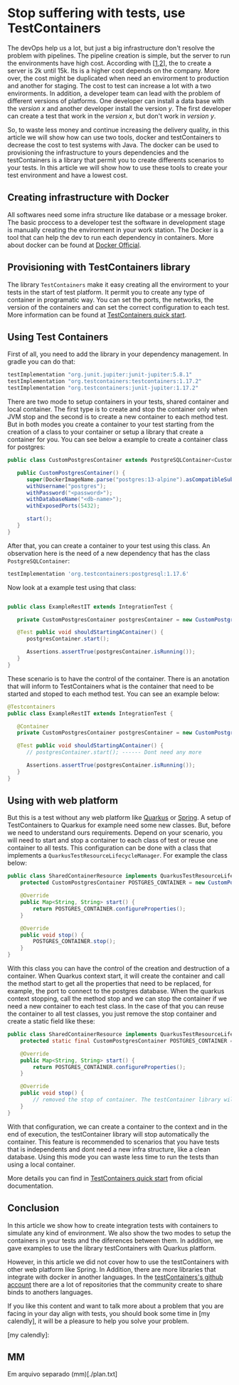 # Stop suffering with tests, use TestContainers

The devOps help us a lot, but just a big infrastructure don't resolve the problem with pipelines. The pipeline creation is simple, but the server to run the environments have high cost. According with [[1],[2]], the to create a server is 2k until 15k. Its is a higher cost depends on the company. More over, the cost might be duplicated when need an envirorment to production and another for staging. The cost to test can increase a lot with a two envirorments. In addition, a developer team can lead with the problem of different versions of platforms. One developer can install a data base with the _version x_ and another developer install the version _y_. The first developer can create a test that work in the _version x_, but don't work in _version y_.

So, to waste less money and continue increasing the delivery quality, in this article we will show how can use two tools, docker and testContainers to decrease the cost to test systems with Java. The docker can be used to provisioning the infrastructure to yours dependencies and the testContainers is a library that permit you to create differents scenarios to your tests.
In this article we will show how to use these tools to create your test environment and have a lowest cost.

## Creating infrastructure with Docker

All softwares need some infra structure like database or a message broker. The basic proccess to a developer test the software in development stage is manually creating the envirorment in your work station. The Docker is a tool that can help the dev to run each dependency in containers. More about docker can be found at [Docker Official].

## Provisioning with TestContainers library
The library `TestContainers` make it easy creating all the envirorment to your tests in the start of test platform. It permit you to create any type of container in programatic way. You can set the ports, the networks, the version of the containers and can set the correct configuration to each test. More information can be found at [TestContainers quick start].

## Using Test Containers
First of all, you need to add the library in your dependency management. In gradle you can do that:
```groovy
testImplementation "org.junit.jupiter:junit-jupiter:5.8.1"
testImplementation "org.testcontainers:testcontainers:1.17.2"
testImplementation "org.testcontainers:junit-jupiter:1.17.2"
```
There are two mode to setup containers in your tests, shared container and local container. The first type is to create and stop the container only when JVM stop and the second is to create a new container to each method test. But in both modes you create a container to your test starting from the creation of a class to your container or setup a library that create a container for you. You can see below a example to create a container class for postgres: 
```java
public class CustomPostgresContainer extends PostgreSQLContainer<CustomPostgresContainer> {

   public CustomPostgresContainer() {
      super(DockerImageName.parse("postgres:13-alpine").asCompatibleSubstituteFor("postgres"));
      withUsername("postgres");
      withPassword("<password>");
      withDatabaseName("<db-name>");
      withExposedPorts(5432);

      start();
   }
}
```
After that, you can create a container to your test using this class. An observation here is the need of a new dependency that has the class `PostgreSQLContainer`:
```groovy
testImplementation 'org.testcontainers:postgresql:1.17.6'
```

Now look at a example test using that class:

```java

public class ExampleRestIT extends IntegrationTest {

   private CustomPostgresContainer postgresContainer = new CustomPostgresContainer();

   @Test public void shouldStartingAContainer() {
      postgresContainer.start();

      Assertions.assertTrue(postgresContainer.isRunning());
   }
}
```
These scenario is to have the control of the container. There is an anotation that will inform to TestContainers what is the container that need to be started and stoped to each method test. You can see an example below: 
```java
@Testcontainers
public class ExampleRestIT extends IntegrationTest {

   @Container
   private CustomPostgresContainer postgresContainer = new CustomPostgresContainer();

   @Test public void shouldStartingAContainer() {
      // postgresContainer.start(); ------ Dont need any more

      Assertions.assertTrue(postgresContainer.isRunning());
   }
}
```

## Using with web platform
But this is a test without any web platform like [Quarkus] or [Spring]. A setup of TestContainers to Quarkus for example need some new classes. But, before we need to understand ours requirements. Depend on your scenario, you will need to start and stop a container to each class of test or reuse one container to all tests. This configuration can be done with a class that implements a `QuarkusTestResourceLifecycleManager`. For example the class below:

```java
public class SharedContainerResource implements QuarkusTestResourceLifecycleManager {
    protected CustomPostgresContainer POSTGRES_CONTAINER = new CustomPostgresContainer();

    @Override
    public Map<String, String> start() {
        return POSTGRES_CONTAINER.configureProperties();
    }

    @Override
    public void stop() {
        POSTGRES_CONTAINER.stop();
    }
}
```

With this class you can have the control of the creation and destruction of a container. When Quarkus context start, it will create the container and call the method start to get all the properties that need to be replaced, for example, the port to connect to the postgres database. When the quarkus context stopping, call the method stop and we can stop the container if we need a new container to each test class. In the case of that you can reuse the container to all test classes, you just remove the stop container and create a static field like these: 

```java
public class SharedContainerResource implements QuarkusTestResourceLifecycleManager {
    protected static final CustomPostgresContainer POSTGRES_CONTAINER = new CustomPostgresContainer();

    @Override
    public Map<String, String> start() {
        return POSTGRES_CONTAINER.configureProperties();
    }

    @Override
    public void stop() {
        // removed the stop of container. The testContainer library will destroy automatically when JVM stop
    }
}
```

With that configuration, we can create a container to the context and in the end of execution, the testContainer library will stop automatically the container. This feature is recommended to scenarios that you have tests that is independents and dont need a new infra structure, like a clean database. Using this mode you can waste less time to run the tests than using a local container.

More details you can find in [TestContainers quick start] from oficial documentation.

## Conclusion
In this article we show how to create integration tests with containers to simulate any kind of environment. We also show the two modes to setup the containers in your tests and the diferences between them. In addition, we gave examples to use the library testContainers with Quarkus platform. 

However, in this article we did not cover how to use the testContainers with other web platform like Spring. In Addition, there are more libraries that integrate with docker in another languages. In the [testContainers's github account](https://github.com/testcontainers) there are a lot of repositories that the community create to share binds to anothers languages.

If you like this content and want to talk more about a problem that you are facing in your day align with tests, you should book some time in [my calendly], it will be a pleasure to help you solve your problem.


[1]: https://www.servermania.com/kb/articles/how-much-does-a-typical-home-server-cost/
[2]: [https://blog.unimake.com.br/gemini/7-despesas-que-sua-empresa-vai-ter-com-um-servidor-de-backup-interno/]
[Docker Official]: https://docs.docker.com/
[TestContainers quick start]: https://www.testcontainers.org/quickstart/junit_5_quickstart/
[Spring]:[https://spring.io/quickstart]
[Quarkus]:[https://quarkus.io/get-started/]
[my calendly]: 

## MM
Em arquivo separado (mm)[./plan.txt]
